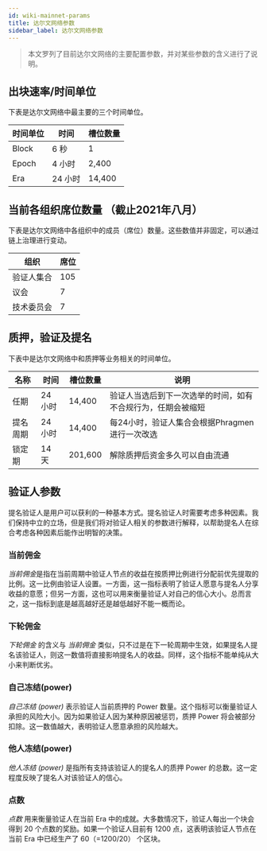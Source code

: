 ```yaml
---
id: wiki-mainnet-params
title: 达尔文网络参数
sidebar_label: 达尔文网络参数
---
```


> 本文罗列了目前达尔文网络的主要配置参数，并对某些参数的含义进行了说明。

## 出块速率/时间单位

下表是达尔文网络中最主要的三个时间单位。

| 时间单位 | 时间      | 槽位数量 |
| -------- | --------- | ----- |
| Block    | 6 秒 | 1     |
| Epoch    | 4 小时    | 2,400 |
| Era      | 24 小时  |14,400 |

## 当前各组织席位数量 （截止2021年八月）
下表是达尔文网络中各组织中的成员（席位）数量。这些数值并非固定，可以通过链上治理进行变动。

| 组织 | 席位  |
| -------- | --------- |
| 验证人集合   | 105 |
| 议会    | 7    |
| 技术委员会 | 7  |

## 质押，验证及提名
下表中是达尔文网络中和质押等业务相关的时间单位。

| 名称                | 时间                               | 槽位数量                                                     | 说明                                                                                                                                      |
| ----------------------- | ---------------------------------- | ---------------------------------------------------------- | ------------------------------------------------------------------------------------------------------------------------------------------------ |
| 任期           | 24 小时                            | 14,400                                                      | 验证人当选后到下一次选举的时间，如有不合规行为，任期会被缩短 |
| 提名周期       | 24 小时                            | 14,400                                                      | 每24小时，验证人集合会根据Phragmen进行一次改选                                                        |
| 锁定期         | 14 天                            | 201,600                                                    | 解除质押后资金多久可以自由流通                 |
                                                             
## 验证人参数
提名验证人是用户可以获利的一种基本方式。提名验证人时需要考虑多种因素。我们保持中立的立场，但是我们将对验证人相关的参数进行解释，以帮助提名人在综合考虑各种因素后能作出明智的决策。

### 当前佣金
*当前佣金*是指在当前周期中验证人节点的收益在按质押比例进行分配前优先提取的比例。这一比例由验证人设置。一方面，这一指标表明了验证人愿意与提名人分享收益的意愿；但另一方面，这也可以用来衡量验证人对自己的信心大小。总而言之，这一指标到底是越高越好还是越低越好不能一概而论。

### 下轮佣金
*下轮佣金* 的含义与 *当前佣金* 类似，只不过是在下一轮周期中生效，如果提名人提名该验证人，则这一数值将直接影响提名人的收益。同样，这个指标不能单纯从大小来判断优劣。

### 自己冻结(power)
 *自己冻结 (power)* 表示验证人当前质押的 Power 数量。这个指标可以衡量验证人承担的风险大小。因为如果验证人因为某种原因被惩罚，质押 Power 将会被部分扣除。这一数值越大，表明验证人愿意承担的风险越大。

### 他人冻结(power)
*他人冻结 (power)* 是指所有支持该验证人的提名人的质押 Power 的总数。这一定程度反映了提名人对该验证人的信心。

### 点数
*点数* 用来衡量验证人在当前 Era 中的成就。大多数情况下，验证人每出一个块会得到 20 个点数的奖励。如果一个验证人目前有 1200 点，这表明该验证人节点在当前 Era 中已经生产了 60（=1200/20） 个区块。